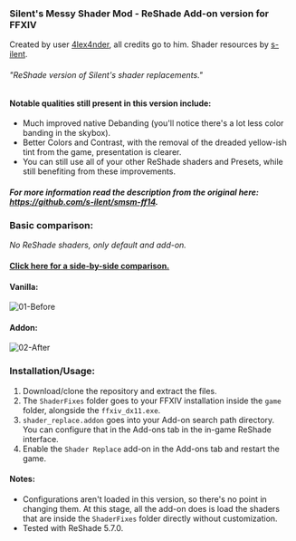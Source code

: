 ### Silent's Messy Shader Mod - ReShade Add-on version for FFXIV
Created by user [4lex4nder](https://github.com/4lex4nder), all credits go to him.
Shader resources by [s-ilent](https://github.com/s-ilent).
###### "ReShade version of Silent's shader replacements."

#### Notable qualities still present in this version include:
* Much improved native Debanding (you'll notice there's a lot less color banding in the skybox).
* Better Colors and Contrast, with the removal of the dreaded yellow-ish tint from the game, presentation is clearer.
* You can still use all of your other ReShade shaders and Presets, while still benefiting from these improvements.

##### For more information read the description from the original here: https://github.com/s-ilent/smsm-ff14.

### Basic comparison:
*No ReShade shaders, only default and add-on.*
#### [Click here for a side-by-side comparison.](https://imgsli.com/MTY2MTcz)
#### Vanilla:
![01-Before](https://user-images.githubusercontent.com/39604793/229291483-454c4b43-8401-4c7d-bad4-689641b16300.png)

#### Addon:
![02-After](https://user-images.githubusercontent.com/39604793/229291497-d06da12d-44ac-48b0-b561-ba275412f107.png)



### Installation/Usage:
1. Download/clone the repository and extract the files.
2. The `ShaderFixes` folder goes to your FFXIV installation inside the `game` folder, alongside the `ffxiv_dx11.exe`.
3. `shader_replace.addon` goes into your Add-on search path directory. <br>
You can configure that in the Add-ons tab in the in-game ReShade interface.
4. Enable the `Shader Replace` add-on in the Add-ons tab and restart the game.

#### Notes:
* Configurations aren't loaded in this version, so there's no point in changing them. At this stage, all the add-on does is load the shaders that are inside the `ShaderFixes` folder directly without customization.
* Tested with ReShade 5.7.0.
